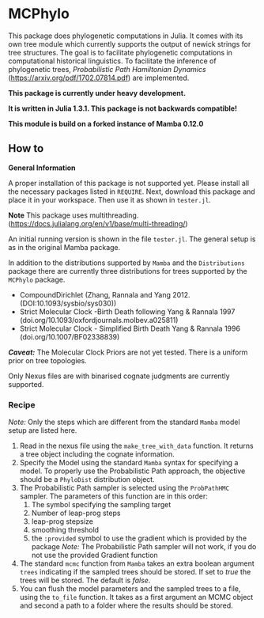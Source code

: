 # MCPhylo

This package does phylogenetic computations in Julia. It comes with its own tree
module which currently supports the output of newick strings for tree structures.
The goal is to facilitate phylogenetic computations in computational historical
linguistics. To facilitate the inference of phylogenetic trees,
_Probabilistic Path Hamiltonian Dynamics_ (https://arxiv.org/pdf/1702.07814.pdf)
are implemented.

**This package is currently under heavy development.**

**It is written in Julia 1.3.1. This package is not backwards compatible!**

**This module is build on a forked instance of Mamba 0.12.0**

## How to

**General Information**

A proper installation of this package is not supported yet. Please install all the
necessary packages listed in `REQUIRE`. Next, download this
package and place it in your workspace. Then use it as shown in `tester.jl`.

**Note** This package uses multithreading. (https://docs.julialang.org/en/v1/base/multi-threading/)

An initial running version is shown in the file `tester.jl`.
The general setup is as in the original Mamba package.

In addition to the distributions supported by `Mamba` and the `Distributions` package
there are currently three distributions for trees supported by the `MCPhylo` package.

* CompoundDirichlet (Zhang, Rannala and Yang 2012. (DOI:10.1093/sysbio/sys030))
* Strict Molecular Clock -Birth Death following Yang & Rannala 1997 (doi.org/10.1093/oxfordjournals.molbev.a025811)
* Strict Molecular Clock - Simplified Birth Death Yang & Rannala 1996 (doi.org/10.1007/BF02338839)

___Caveat:___ The Molecular Clock Priors are not yet tested. There is a uniform prior on tree topologies.

Only Nexus files are with binarised cognate judgments are currently supported.

### Recipe

_Note:_ Only the steps which are different from the standard `Mamba` model setup
are listed here.

1. Read in the nexus file using the `make_tree_with_data` function. It returns a
tree object including the cognate information.
2. Specify the Model using the standard `Mamba` syntax for specifying a model. To properly
use the Probabilistic Path approach, the objective should be a `PhyloDist` distribution object.
3. The Probabilistic Path sampler is selected using the `ProbPathHMC` sampler. The parameters of this
function are in this order:
    1. The symbol specifying the sampling target
    2. Number of leap-prog steps
    3. leap-prog stepsize
    4. smoothing threshold
    5. the `:provided` symbol to use the gradient which is provided by the package
_Note:_ The Probabilistic Path sampler will not work, if you do not use the provided Gradient function
4. The standard `mcmc` function from `Mamba` takes an extra boolean argument `trees` indicating if the
sampled trees should be stored. If set to _true_ the trees will be stored. The default is _false_.
5. You can flush the model parameters and the sampled trees to a file, using the `to_file` function.
It takes as a first argument an MCMC object and second a path to a folder where the results should be stored.
